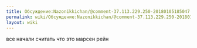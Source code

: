 ```yaml
---
title: Обсуждение:Nazonikkichan/@comment-37.113.229.250-20180105185047
permalink: wiki/Обсуждение:Nazonikkichan/@comment-37.113.229.250-20180105185047/
layout: wiki
---
```


все начали считать что это марсен рейн
